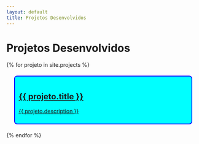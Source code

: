```yaml
---
layout: default
title: Projetos Desenvolvidos
---
```


<h1>Projetos Desenvolvidos</h1>

<div class="card-container">
    {% for projeto in site.projects %}
    <div class="card" style="background-color: aqua; border: 2px solid blue; border-radius: 8px; margin: 20px; padding: 10px;">
      <a href="{{ projeto.url | relative_url }}">
        <h2>{{ projeto.title }}</h2>
        <p>{{ projeto.description }}</p>
      </a>
    </div>
    {% endfor %}
</div>
